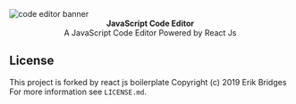 <img src="https://cdn1.imggmi.com/uploads/2019/12/11/d2d5925dfc23da0e812a29a54bca4246-full.png" alt="code editor banner" align="center" />

<br />

<div align="center"><strong>JavaScript Code Editor</strong></div>
<div align="center">A  JavaScript Code Editor Powered by React Js</div>

## License

This project is forked by react js boilerplate Copyright (c) 2019 Erik Bridges
 For more information see `LICENSE.md`.
